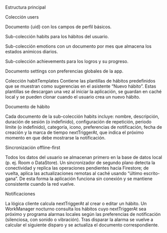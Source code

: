 Estructura principal

Colección users

Documento {uid} con los campos de perfil básicos.

Sub-colección habits para los hábitos del usuario.

Sub-colección emotions con un documento por mes que almacena los estados anímicos diarios.

Sub-colección achievements para los logros y su progreso.

Documento settings con preferencias globales de la app.

Colección habitTemplates
Contiene las plantillas de hábitos predefinidos que se muestran como sugerencias en el asistente “Nuevo hábito”. Estas plantillas se descargan una vez al iniciar la aplicación, se guardan en caché local y se pueden clonar cuando el usuario crea un nuevo hábito.

Documento de hábito

Cada documento de la sub-colección habits incluye: nombre, descripción, duración de sesión (o indefinido), configuración de repetición, periodo límite (o indefinido), categoría, icono, preferencias de notificación, fecha de creación y la marca de tiempo nextTriggerAt, que indica el próximo momento en que debe mostrarse la notificación.

Sincronización offline-first

Todos los datos del usuario se almacenan primero en la base de datos local (p. ej. Room o DataStore). Un sincronizador de segundo plano detecta la conectividad y replica las operaciones pendientes hacia Firestore; de vuelta, aplica las actualizaciones remotas al caché usando “último escrito-gana”. De esta forma la aplicación funciona sin conexión y se mantiene consistente cuando la red vuelve.

Notificaciones

La lógica cliente calcula nextTriggerAt al crear o editar un hábito. Un WorkManager nocturno consulta los hábitos cuyo nextTriggerAt sea próximo y programa alarmas locales según las preferencias de notificación (silenciosa, con sonido o vibración). Tras disparar la alarma se vuelve a calcular el siguiente disparo y se actualiza el documento correspondiente.